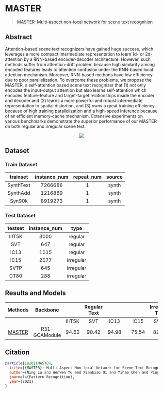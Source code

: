 # MASTER

>[MASTER: Multi-aspect non-local network for scene text recognition](https://arxiv.org/abs/1910.02562)

<!-- [ALGORITHM] -->

## Abstract

Attention-based scene text recognizers have gained huge success, which leverages a more compact intermediate representation to learn 1d- or 2d- attention by a RNN-based encoder-decoder architecture. However, such methods suffer from attention-drift problem because high similarity among encoded features leads to attention confusion under the RNN-based local attention mechanism. Moreover, RNN-based methods have low efficiency due to poor parallelization. To overcome these problems, we propose the MASTER, a self-attention based scene text recognizer that (1) not only encodes the input-output attention but also learns self-attention which encodes feature-feature and target-target relationships inside the encoder and decoder and (2) learns a more powerful and robust intermediate representation to spatial distortion, and (3) owns a great training efficiency because of high training parallelization and a high-speed inference because of an efficient memory-cache mechanism. Extensive experiments on various benchmarks demonstrate the superior performance of our MASTER on both regular and irregular scene text.

<div align=center>
<img src="https://user-images.githubusercontent.com/65173622/164642001-037f81b7-37dd-4808-a6a9-09ff6f6a17ea.JPG">
</div>

## Dataset

### Train Dataset

| trainset  | instance_num | repeat_num | source |
| :-------: | :----------: | :--------: | :----: |
| SynthText |   7266686    |     1      | synth  |
| SynthAdd  |   1216889    |     1      | synth  |
|  Syn90k   |   8919273    |     1      | synth  |

### Test Dataset

| testset | instance_num |   type    |
| :-----: | :----------: | :-------: |
| IIIT5K  |     3000     |  regular  |
|   SVT   |     647      |  regular  |
|  IC13   |     1015     |  regular  |
|  IC15   |     2077     | irregular |
|  SVTP   |     645      | irregular |
|  CT80   |     288      | irregular |

## Results and Models

|                            Methods                             |   Backbone    |        | Regular Text |       |       |       | Irregular Text |       |                                                                                                   download                                                                                                    |
| :------------------------------------------------------------: | :-----------: | :----: | :----------: | :---: | :---: | :---: | :------------: | :---: | :-----------------------------------------------------------------------------------------------------------------------------------------------------------------------------------------------------------: |
|                                                                |               | IIIT5K |     SVT      | IC13  |       | IC15  |      SVTP      | CT80  |
| [MASTER](/configs/textrecog/master/master_r31_12e_ST_MJ_SA.py) | R31-GCAModule | 94.63  |    90.42     | 94.98 |       | 75.54 |     82.79      | 88.54 | [model](https://download.openmmlab.com/mmocr/textrecog/master/master_r31_12e_ST_MJ_SA-787edd36.pth) \| [log](https://download.openmmlab.com/mmocr/textrecog/master/master_r31_12e_ST_MJ_SA-787edd36.log.json) |

## Citation

```bibtex
@article{Lu2021MASTER,
  title={{MASTER}: Multi-Aspect Non-local Network for Scene Text Recognition},
  author={Ning Lu and Wenwen Yu and Xianbiao Qi and Yihao Chen and Ping Gong and Rong Xiao and Xiang Bai},
  journal={Pattern Recognition},
  year={2021}
}
```
